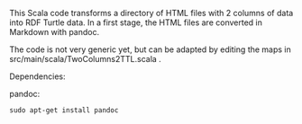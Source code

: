 This Scala code transforms a directory of HTML files with 2 columns of data into RDF Turtle data.
In a first stage, the HTML files are converted in Markdown with pandoc.

The code is not very generic yet, but can be adapted by editing the maps in src/main/scala/TwoColumns2TTL.scala .


Dependencies:

pandoc:

    sudo apt-get install pandoc
